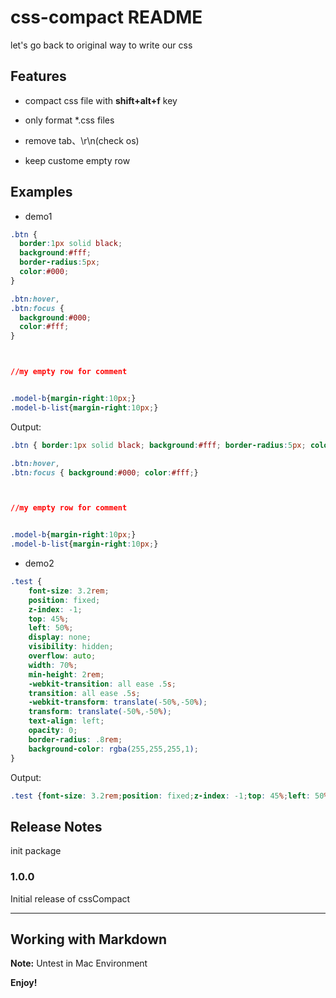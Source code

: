# css-compact README

let's go back to original way to write our css

## Features

* compact css file with **shift+alt+f** key

* only format *.css files

* remove tab、\r\n(check os)

* keep custome empty row

## Examples

- demo1

~~~ css
.btn {
  border:1px solid black;
  background:#fff;
  border-radius:5px;
  color:#000;
}

.btn:hover,
.btn:focus {
  background:#000;
  color:#fff;
}



//my empty row for comment


.model-b{margin-right:10px;}
.model-b-list{margin-right:10px;}


~~~

Output:
~~~ css
.btn { border:1px solid black; background:#fff; border-radius:5px; color:#000;}

.btn:hover,
.btn:focus { background:#000; color:#fff;}



//my empty row for comment


.model-b{margin-right:10px;}
.model-b-list{margin-right:10px;}

~~~

- demo2

~~~ css
.test {
	font-size: 3.2rem;
	position: fixed;
	z-index: -1;
	top: 45%;
	left: 50%;
	display: none;
	visibility: hidden;
	overflow: auto;
	width: 70%;
	min-height: 2rem;
	-webkit-transition: all ease .5s;
	transition: all ease .5s;
	-webkit-transform: translate(-50%,-50%);
	transform: translate(-50%,-50%);
	text-align: left;
	opacity: 0;
	border-radius: .8rem;
	background-color: rgba(255,255,255,1);
}
~~~
Output:
~~~ css
.test {font-size: 3.2rem;position: fixed;z-index: -1;top: 45%;left: 50%;display: none;visibility: hidden;overflow: auto;width: 70%;min-height: 2rem;-webkit-transition: all ease .5s;transition: all ease .5s;-webkit-transform: translate(-50%,-50%);transform: translate(-50%,-50%);text-align: left;opacity: 0;border-radius: .8rem;background-color: rgba(255,255,255,1);}
~~~


## Release Notes

init package

### 1.0.0

Initial release of cssCompact


-----------------------------------------------------------------------------------------------------------

## Working with Markdown

**Note:** Untest in Mac Environment

**Enjoy!**